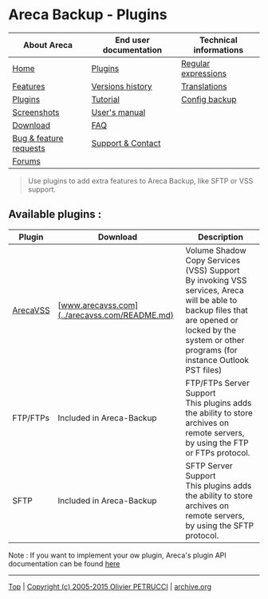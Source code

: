 # Areca Backup - Plugins

| About Areca                   | End user documentation            | Technical informations                        |
|-------------------------------|-----------------------------------|-----------------------------------------------|
| [Home](README.md)             | [Plugins](plugin_list.md)         | [Regular expressions](regex.md)               |
| [Features](features.md)       | [Versions history](history.md)    | [Translations](documentation.md#translations) |
| [Plugins](plugin_list.md)     | [Tutorial](tutorial.md)           | [Config backup](config_backup.md)             |
| [Screenshots](screenshots.md) | [User's manual](documentation.md) |                                               |
| [Download]                    | [FAQ](faq.md)                     |                                               |
| [Bug & feature requests]      | [Support & Contact](support.md)   |                                               |
| [Forums]                      |                                   |                                               |

[Download]: https://sourceforge.net/projects/areca/files/areca-stable/
[Bug & feature requests]: https://sourceforge.net/p/areca/_list/tickets?source=navbar
[Forums]: https://sourceforge.net/projects/areca/forums


> Use plugins to add extra features to Areca Backup, like SFTP or VSS support.


## Available plugins :

| Plugin                                | Download                                      | Description                                                                                                                                                                                            |
|---------------------------------------|-----------------------------------------------|--------------------------------------------------------------------------------------------------------------------------------------------------------------------------------------------------------|
| [ArecaVSS](../arecavss.com/README.md) | [www.arecavss.com](../arecavss.com/README.md) | Volume Shadow Copy Services (VSS) Support <br> By invoking VSS services, Areca will be able to backup files that are opened or locked by the system or other programs (for instance Outlook PST files) |
| FTP/FTPs                              | Included in Areca-Backup                      | FTP/FTPs Server Support <br> This plugins adds the ability to store archives on remote servers, by using the FTP or FTPs protocol.                                                                     |
| SFTP                                  | Included in Areca-Backup                      | SFTP Server Support <br> This plugins adds the ability to store archives on remote servers, by using the SFTP protocol.                                                                                |


Note : If you want to implement your ow plugin, Areca's plugin API documentation can be found [here](./documents/areca_plugins_documentation.pdf)


---

[Top] | [Copyright (c) 2005-2015 Olivier PETRUCCI] | [archive.org]

[Top]: #areca-backup---plugins "Go to top of the document"
[Copyright (c) 2005-2015 Olivier PETRUCCI]: https://areca-backup.org/plugin_list.php "Visit the original resource"
[archive.org]: http://web.archive.org/web/20150912034048/http://www.areca-backup.org/plugin_list.php "Visit the original resource at archive.org"